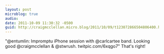 ```yaml
---
layout: post
microblog: true
audio: 
date: 2011-10-09 11:30:32 -0500
guid: http://craigmcclellan.micro.blog/2011/10/09/t123072866504806400.html
---
```

"@entumlin: Impromptu iPhone session with @carlcartee band. Looking good @craigmcclellan &amp; @stwrush. twitpic.com/6xqgo7" That's right!
